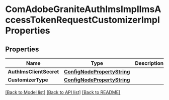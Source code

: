 # ComAdobeGraniteAuthImsImplImsAccessTokenRequestCustomizerImplProperties

## Properties
Name | Type | Description | Notes
------------ | ------------- | ------------- | -------------
**AuthImsClientSecret** | [**ConfigNodePropertyString**](configNodePropertyString.md) |  | [optional] 
**CustomizerType** | [**ConfigNodePropertyString**](configNodePropertyString.md) |  | [optional] 

[[Back to Model list]](../README.md#documentation-for-models) [[Back to API list]](../README.md#documentation-for-api-endpoints) [[Back to README]](../README.md)


